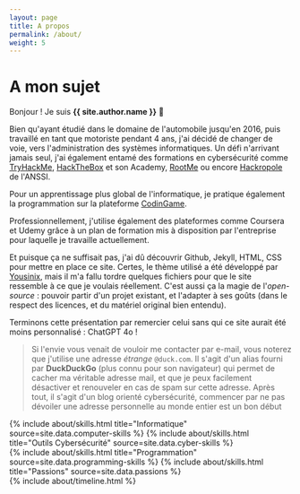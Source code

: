 ```yaml
---
layout: page
title: A propos
permalink: /about/
weight: 5
---
```


# **A mon sujet**

Bonjour ! Je suis **{{ site.author.name }}** :wave:

Bien qu'ayant étudié dans le domaine de l'automobile jusqu'en 2016, puis travaillé en tant que motoriste pendant 4 ans, j'ai décidé de changer de voie, vers l'administration des systèmes informatiques. Un défi n'arrivant jamais seul, j'ai également entamé des formations en cybersécurité comme [TryHackMe](https://tryhackme.com/), [HackTheBox](https://www.hackthebox.com/) et son Academy, [RootMe](https://www.root-me.org/) ou encore [Hackropole](https://hackropole.fr/fr/) de l'ANSSI.

Pour un apprentissage plus global de l'informatique, je pratique également la programmation sur la plateforme [CodinGame](https://www.codingame.com/).

Professionnellement, j'utilise également des plateformes comme Coursera et Udemy grâce à un plan de formation mis à disposition par l'entreprise pour laquelle je travaille actuellement.

Et puisque ça ne suffisait pas, j'ai dû découvrir Github, Jekyll, HTML, CSS pour mettre en place ce site. Certes, le thème utilisé a été développé par [Yousinix](https://github.com/yousinix/portfolYOU), mais il m'a fallu tordre quelques fichiers pour que le site ressemble à ce que je voulais réellement. C'est aussi ça la magie de l'*open-source* : pouvoir partir d'un projet existant, et l'adapter à ses goûts (dans le respect des licences, et du matériel original bien entendu).

Terminons cette présentation par remercier celui sans qui ce site aurait été moins personnalisé : ChatGPT 4o !

> Si l'envie vous venait de vouloir me contacter par e-mail, vous noterez que j'utilise une adresse *étrange* `@duck.com`.
> Il s'agit d'un alias fourni par **DuckDuckGo** (plus connu pour son navigateur) qui permet de cacher ma véritable adresse mail, et que je peux facilement désactiver et renouveler en cas de spam sur cette adresse.
> Après tout, il s'agit d'un blog orienté cybersécurité, commencer par ne pas dévoiler une adresse personnelle au monde entier est un bon début <i class="fas fa-user-secret fa-beat-fade" style="--fa-animation-duration: 2s;"></i>

<div class="row">
{% include about/skills.html title="Informatique" source=site.data.computer-skills %}
{% include about/skills.html title="Outils Cybersécurité" source=site.data.cyber-skills %}
</div>

<div class="row">
{% include about/skills.html title="Programmation" source=site.data.programming-skills %}
{% include about/skills.html title="Passions" source=site.data.passions %}
</div>

<div class="row">
{% include about/timeline.html %}
</div>
